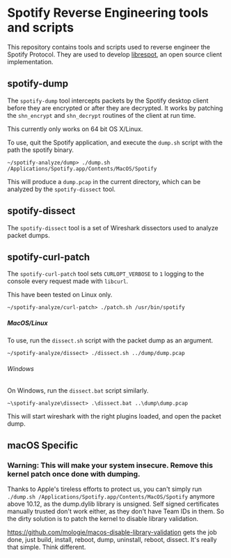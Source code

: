 # Spotify Reverse Engineering tools and scripts
This repository contains tools and scripts used to reverse engineer the Spotify Protocol.
They are used to develop [librespot](https://github.com/plietar/librespot), an open source client implementation.

## spotify-dump
The `spotify-dump` tool intercepts packets by the Spotify desktop client before they are encrypted or after they are decrypted.
It works by patching the `shn_encrypt` and `shn_decrypt` routines of the client at run time.

This currently only works on 64 bit OS X/Linux.

To use, quit the Spotify application, and execute the `dump.sh` script with the path the spotify binary.

```
~/spotify-analyze/dump> ./dump.sh /Applications/Spotify.app/Contents/MacOS/Spotify
```

This will produce a `dump.pcap` in the current directory, which can be analyzed by the `spotify-dissect` tool.

## spotify-dissect
The `spotify-dissect` tool is a set of Wireshark dissectors used to analyze packet dumps.

## spotify-curl-patch
The `spotify-curl-patch` tool sets `CURLOPT_VERBOSE` to `1` logging to the console every request made with `libcurl`.

This have been tested on Linux only.

```
~/spotify-analyze/curl-patch> ./patch.sh /usr/bin/spotify
```

##### MacOS/Linux
To use, run the `dissect.sh` script with the packet dump as an argument.

```
~/spotify-analyze/dissect> ./dissect.sh ../dump/dump.pcap
```

###### Windows
On Windows, run the `dissect.bat` script similarly.

```
~\spotify-analyze\dissect> .\dissect.bat ..\dump\dump.pcap
```

This will start wireshark with the right plugins loaded, and open the packet dump.

## macOS Specific

### Warning: This will make your system insecure. Remove this kernel patch once done with dumping.

Thanks to Apple's tireless efforts to protect us, you can't simply run `./dump.sh /Applications/Spotify.app/Contents/MacOS/Spotify` anymore above 10.12, as the dump.dylib library is unsigned. Self signed certificates manually trusted don't work either, as they don't have Team IDs in them. So the dirty solution is to patch the kernel to disable library validation.

https://github.com/mologie/macos-disable-library-validation gets the job done, just build, install, reboot, dump, uninstall, reboot, dissect. It's really that simple. Think different.
